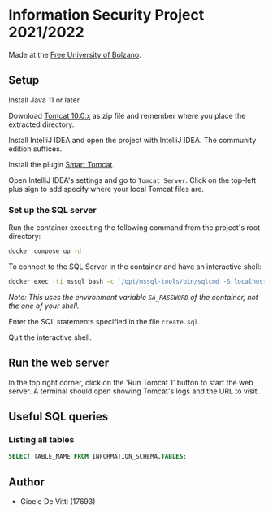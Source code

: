 # Information Security Project 2021/2022

Made at the [Free University of Bolzano](https://unibz.it). 

## Setup

Install Java 11 or later.

Download [Tomcat 10.0.x](https://tomcat.apache.org/download-10.cgi) as zip file and remember where you place the 
extracted directory.

Install IntelliJ IDEA and open the project with IntelliJ IDEA. The community edition suffices.

Install the plugin [Smart Tomcat](https://plugins.jetbrains.com/plugin/9492-smart-tomcat).

Open IntelliJ IDEA's settings and go to `Tomcat Server`. Click on the top-left plus sign to add specify where your 
local Tomcat files are.

### Set up the SQL server

Run the container executing the following command from the project's root directory:
```sh
docker compose up -d
```

To connect to the SQL Server in the container and have an interactive shell:

```sh
docker exec -ti mssql bash -c '/opt/mssql-tools/bin/sqlcmd -S localhost -U sa -P "$SA_PASSWORD" -d dev'
```

_Note: This uses the environment variable `SA_PASSWORD` of the container, not the one of your shell._

Enter the SQL statements specified in the file `create.sql`.

Quit the interactive shell.

## Run the web server

In the top right corner, click on the 'Run Tomcat 1' button to start the web server.
A terminal should open showing Tomcat's logs and the URL to visit.

## Useful SQL queries

### Listing all tables

```sql
SELECT TABLE_NAME FROM INFORMATION_SCHEMA.TABLES;
```

## Author

- Gioele De Vitti (17693)